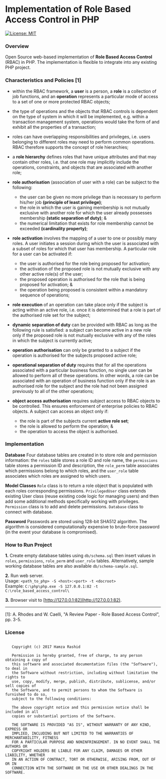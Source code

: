 # Implementation of Role Based Access Control in PHP

[![License: MIT](https://img.shields.io/badge/License-MIT-green.svg)](https://opensource.org/licenses/MIT)

### Overview

Open Source web-based implementation of **Role Based Access Control** (RBAC) in PHP. The implementation is flexible to integrate into any existing PHP project.

### Characteristics and Policies [1]

- within the RBAC framework, a **user** is a person, a **role** is a collection of job functions, and an **operation** represents a particular mode of access to a set of one or more protected RBAC objects; 

- the type of operations and the objects that RBAC controls is dependent on the type of system in which it will be implemented, e.g. within a  transaction management system, operations would take the form of and exhibit all the properties of a transaction;

- roles can have overlapping responsibilities and privileges, i.e. users belonging to different roles may need to perform common operations. RBAC therefore supports the concept of role hierarchies; 

- a **role hierarchy** defines roles that have unique attributes and that may contain other roles, i.e. that one role may implicitly include the operations, constraints, and objects that are associated with another role; 

- **role authorisation** (association of user with a role) can be subject to the following:
    - the user can be given no more privilege than is necessary to perform his/her job **(principle of least privilege)**; 
    - the role in which the user is gaining membership is not mutually exclusive with another role for which the user already possesses membership **(static separation of duty)**; & 
    - the numerical limitation that exists for role membership cannot be exceeded **(cardinality property)**; 
 
- **role activation** involves the mapping of a user to one or possibly many  roles. A user initiates a session during which the user is associated with a subset of roles for which that user has membership. A particular role for a user can be activated if: 
    - the user is authorised for the role being proposed for activation; 
    - the activation of the proposed role is not mutually exclusive with any other active role(s) of the user; 
    - the proposed operation is authorised for the role that is being proposed for activation; & 
    - the operation being proposed is consistent within a mandatory sequence of operations; 

- **role execution** of an operation can take place only if the subject is acting within an active role, i.e. once it is determined that a role is part of the authorised role set for the subject; 

- **dynamic separation of duty** can be provided with RBAC as long as the following rule is satisfied: a subject can become active in a new role  only if the proposed role is not mutually exclusive with any of the roles in which the subject is currently active; 

- **operation authorisation** can only be granted to a subject if the operation is authorised for the subjects proposed active role; 

- **operational separation of duty** requires that for all the operations associated with a particular business function, no single user can be allowed to perform all of these operations. In other words, a role can be associated with an operation of business function only if the role is an authorised role for the subject and the role had not been assigned previously to all of the other operations; 

- **object access authorisation** requires subject access to RBAC objects to be controlled. This ensures enforcement of enterprise policies to RBAC objects. A subject can access an object only if: 
    - the role is part of the subjects current **active role set**; 
    - the role is allowed to perform the operation; & 
    - the operation to access the object is authorised. 

### Implementation

**Database**    Four database tables are created in to store role and permission information: the `roles` table stores a role ID and role name, the `permissions` table stores a permission ID and description, the `role_perm` table associates which permissions belong to which roles, and the `user_role` table associates which roles are assigned to which users.

**Model Classes**   `Role` class is to return a role object that is populated with each roles corresponding permissions. `PrivilegedUser` class extends existing User class (reuse existing code logic for managing users) and then add some additional methods specifically working with privileges. `Permission` class is to add and delete permissions. `Database` class to connect with database.

**Password**    Passwords are stored using 128-bit SHA512 algorithm. The algorithm is considered computationally expensive to brute-force password (in the event your database is compromised).

### How to Run Project

**1.**   Create empty database tables using `db/schema.sql` then insert values in `roles`, `permissions`, `role_perm` and `user_role` tables. Alternatively, sample working database tables are also available `db/schema-sample.sql`. 

**2.**   Run web server.  
    Usage:  `<path_to_php> -S <host>:<port> -t <docroot>`  
    Example:    `C:\php\php.exe -S 127.0.0.1:82 -t C:\role_based_access_control\ `

**3.**   Browser visit to [http://127.0.0.1:82](http://127.0.0.1:82).

--------------------------------------------------------------------

[1]: A. Rhodes and W. Caelli, "A Review Paper - Role Based Access Control", pp. 3-5.

### License

```The MIT License (MIT)
   
   Copyright (c) 2017 Hamza Rashid
   
   Permission is hereby granted, free of charge, to any person obtaining a copy of
   this software and associated documentation files (the "Software"), to deal in
   the Software without restriction, including without limitation the rights to
   use, copy, modify, merge, publish, distribute, sublicense, and/or sell copies of
   the Software, and to permit persons to whom the Software is furnished to do so,
   subject to the following conditions:
   
   The above copyright notice and this permission notice shall be included in all
   copies or substantial portions of the Software.
   
   THE SOFTWARE IS PROVIDED "AS IS", WITHOUT WARRANTY OF ANY KIND, EXPRESS OR
   IMPLIED, INCLUDING BUT NOT LIMITED TO THE WARRANTIES OF MERCHANTABILITY, FITNESS
   FOR A PARTICULAR PURPOSE AND NONINFRINGEMENT. IN NO EVENT SHALL THE AUTHORS OR
   COPYRIGHT HOLDERS BE LIABLE FOR ANY CLAIM, DAMAGES OR OTHER LIABILITY, WHETHER
   IN AN ACTION OF CONTRACT, TORT OR OTHERWISE, ARISING FROM, OUT OF OR IN
   CONNECTION WITH THE SOFTWARE OR THE USE OR OTHER DEALINGS IN THE SOFTWARE.
```
